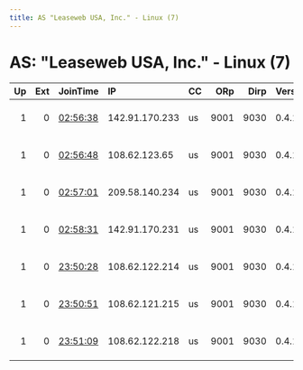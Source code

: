 ```yaml
---
title: AS "Leaseweb USA, Inc." - Linux (7)
---
```


# AS: "Leaseweb USA, Inc." - Linux (7)

|   Up |   Ext | JoinTime                                                                                            | IP             | CC   |   ORp |   Dirp | Version   | Contact                | Nickname           |   eFamMembers |
|-----:|------:|:----------------------------------------------------------------------------------------------------|:---------------|:-----|------:|-------:|:----------|:-----------------------|:-------------------|--------------:|
|    1 |     0 | [02:56:38](https://metrics.torproject.org/rs.html#details/D2B279F7CF20730A91F76CF9D2BAA5F0419B6B85) | 142.91.170.233 | us   |  9001 |   9030 | 0.4.1.6   | kronossec at proton ma | 111f5dfe06e6b0d620 |             1 |
|    1 |     0 | [02:56:48](https://metrics.torproject.org/rs.html#details/CB75C628460494EFAFDC41C744F9E050C0FF18C3) | 108.62.123.65  | us   |  9001 |   9030 | 0.4.1.6   | kronossec at proton ma | 64b80939d24f6bdbd1 |             1 |
|    1 |     0 | [02:57:01](https://metrics.torproject.org/rs.html#details/1857377741A5702D1A1607EA013A5484C24CF12D) | 209.58.140.234 | us   |  9001 |   9030 | 0.4.1.6   | kronossec at proton ma | 8e72e9291ec761e21a |             1 |
|    1 |     0 | [02:58:31](https://metrics.torproject.org/rs.html#details/8ED67C87523C0263845AC46ADD7CD967AE4AF494) | 142.91.170.231 | us   |  9001 |   9030 | 0.4.1.6   | kronossec at proton ma | a969e21e9c71448628 |             1 |
|    1 |     0 | [23:50:28](https://metrics.torproject.org/rs.html#details/30B9B2578EBDE51EA49DD5A56F965B992A7185B8) | 108.62.122.214 | us   |  9001 |   9030 | 0.4.1.6   | kronossec at proton ma | 65a0663df362a99655 |             1 |
|    1 |     0 | [23:50:51](https://metrics.torproject.org/rs.html#details/BCA929C981CC0C7E1BC031A95DDD6F3AA999603E) | 108.62.121.215 | us   |  9001 |   9030 | 0.4.1.6   | kronossec at proton ma | 9a131cdb64587749f7 |             1 |
|    1 |     0 | [23:51:09](https://metrics.torproject.org/rs.html#details/BF7599FEBFBF9E02A9E3E4B8BEE12B038D0A41BC) | 108.62.122.218 | us   |  9001 |   9030 | 0.4.1.6   | kronossec at proton ma | 28481fc43bbb5a7609 |             1 |
